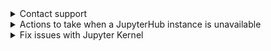 
<details>

<summary>Contact support</summary>

When contacting support, be sure to include your Cloud ML Platform instance ID. The instance ID can be found under ML Platform -> Instances -> Instance Name.

Clicking on the instance name will open the instance information page. On the "ID" line, you can copy the instance ID by clicking the "Copy" icon.

</details>

<details>

<summary>Actions to take when a JupyterHub instance is unavailable</summary>

In case the JupyterHub interface stops responding, you should reboot the JupyterHub VM instance.

To restart the VM

1. Go to the **Cloud Computing** -> **Virtual Machines** section.
2. Click ![ ](/en/assets/more-icon.svg "inline") for the JupyterHub VM instance and select **Restart**.

You can learn more about managing VM instances in ["Starting, Stopping, and Restarting a VM"](../../../computing/iaas/service-management/vm/vm-manage#start_stop_restart_vm).

</details>

<details>

<summary>Fix issues with Jupyter Kernel</summary>

The Jupyter Kernel needs to be restarted after installing the libraries or if it hangs. To restart the Kernel, in the JupyterHub interface, select the menu item "Kernel" -> "Restart Kernel".

You can learn more about connecting to the JupyterHub interface in the article [“Connecting to JupyterHub”](../jupyterhub/quick-start/connect/).

</details>
